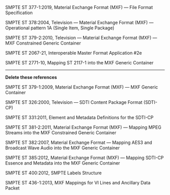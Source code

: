 SMPTE ST 377-1:2019, Material Exchange Format (MXF) — File Format Specification

SMPTE ST 378:2004, Television — Material Exchange Format (MXF) — Operational pattern 1A (Single Item, Single Package)

SMPTE ST 379-2:2010, Television — Material Exchange Format (MXF) — MXF Constrained Generic Container

SMPTE ST 2067-21, Interoperable Master Format Application #2e

SMPTE ST 2771-10, Mapping ST 2117-1 into the MXF Generic Container

- - - 

**Delete these references**

SMPTE ST 379-1:2009, Material Exchange Format (MXF) — MXF Generic Container

SMPTE ST 326:2000, Television — SDTI Content Package Format (SDTI-CP)

SMPTE ST 331:2011, Element and Metadata Definitions for the SDTI-CP

SMPTE ST 381-2:2011, Material Exchange Format (MXF) — Mapping MPEG Streams into the MXF Constrained Generic Container

SMPTE ST 382:2007, Material Exchange Format — Mapping AES3 and Broadcast Wave Audio into the MXF Generic Container

SMPTE ST 385:2012, Material Exchange Format (MXF) — Mapping SDTI-CP Essence and Metadata into the MXF Generic Container

SMPTE ST 400:2012, SMPTE Labels Structure

SMPTE ST 436-1:2013, MXF Mappings for VI Lines and Ancillary Data Packet

